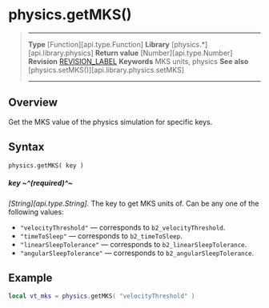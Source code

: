 
# physics.getMKS()

> --------------------- ------------------------------------------------------------------------------------------
> __Type__              [Function][api.type.Function]
> __Library__           [physics.*][api.library.physics]
> __Return value__      [Number][api.type.Number]
> __Revision__          [REVISION_LABEL](REVISION_URL)
> __Keywords__          MKS units, physics
> __See also__          [physics.setMKS()][api.library.physics.setMKS]
> --------------------- ------------------------------------------------------------------------------------------


## Overview

Get the MKS value of the physics simulation for specific keys.

## Syntax

	physics.getMKS( key )

##### key ~^(required)^~
_[String][api.type.String]._ The key to get MKS units of. Can be any one of the following values:

* `"velocityThreshold"` — corresponds to `b2_velocityThreshold`.
* `"timeToSleep"` — corresponds to `b2_timeToSleep`.
* `"linearSleepTolerance"` — corresponds to `b2_linearSleepTolerance`.
* `"angularSleepTolerance"` — corresponds to `b2_angularSleepTolerance`.


## Example

`````lua
local vt_mks = physics.getMKS( "velocityThreshold" )
`````
